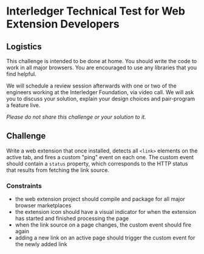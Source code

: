 # Interledger Technical Test for Web Extension Developers

## Logistics
This challenge is intended to be done at home. You should write the code to work in all major browsers. You are encouraged to use any libraries that you find helpful.

We will schedule a review session afterwards with one or two of the engineers working at the Interledger Foundation, via video call. We will ask you to discuss your solution, explain your design choices and pair-program a feature live.

_Please do not share this challenge or your solution to it._

## Challenge
Write a web extension that once installed, detects all `<link>` elements on the active tab, and fires a custom "ping" event on each one. The custom event should contain a `status` property, which corresponds to the HTTP status that results from fetching the link source.

### Constraints

- the web extension project should compile and package for all major browser marketplaces
- the extension icon should have a visual indicator for when the extension has started and finished processing the page 
- when the link source on a page changes, the custom event should fire again
- adding a new link on an active page should trigger the custom event for the newly added link
